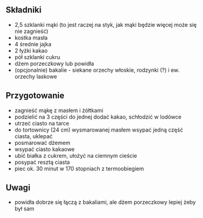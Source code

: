 Składniki
---------

* 2,5 szklanki mąki (to jest raczej na styk, jak mąki będzie więcej może się
  nie zagnieść)
* kostka masła
* 4 średnie jajka
* 2 łyżki kakao
* pół szklanki cukru
* dżem porzeczkowy lub powidła
* (opcjonalnie) bakalie - siekane orzechy włoskie, rodzynki (?) i ew. orzechy
  laskowe


Przygotowanie
-------------

* zagnieść mąkę z masłem i żółtkami
* podzielić na 3 części do jednej dodać kakao, schłodzić w lodówce
* utrzeć ciasto na tarce
* do tortownicy (24 cm) wysmarowanej masłem wsypać jedną część ciasta, uklepać
* posmarować dżemem
* wsypać ciasto kakaowe
* ubić białka z cukrem, ułożyć na ciemnym cieście
* posypać resztą ciasta
* piec ok. 30 minut w 170 stopniach z termoobiegiem


Uwagi
-----

* powidła dobrze się łączą z bakaliami, ale dżem porzeczkowy lepiej żeby był sam
